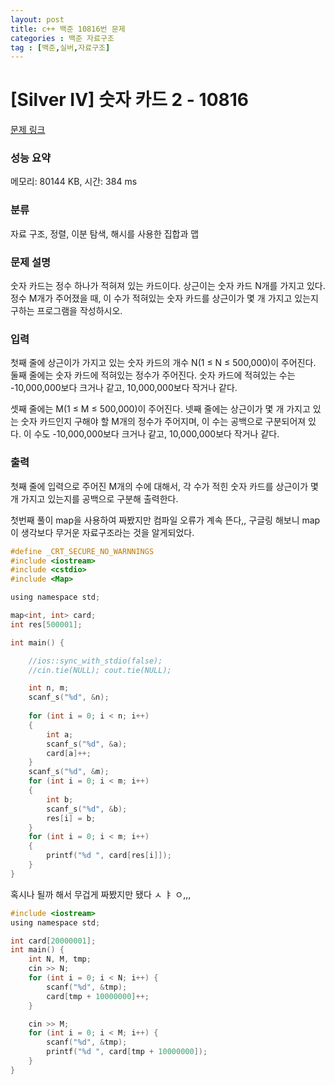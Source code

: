 ```yaml
---
layout: post
title: c++ 백준 10816번 문제
categories : 백준 자료구조
tag : [백준,실버,자료구조]
---
```


# [Silver IV] 숫자 카드 2 - 10816 

[문제 링크](https://www.acmicpc.net/problem/10816) 

### 성능 요약

메모리: 80144 KB, 시간: 384 ms

### 분류

자료 구조, 정렬, 이분 탐색, 해시를 사용한 집합과 맵

### 문제 설명

<p>숫자 카드는 정수 하나가 적혀져 있는 카드이다. 상근이는 숫자 카드 N개를 가지고 있다. 정수 M개가 주어졌을 때, 이 수가 적혀있는 숫자 카드를 상근이가 몇 개 가지고 있는지 구하는 프로그램을 작성하시오.</p>

### 입력 

 <p>첫째 줄에 상근이가 가지고 있는 숫자 카드의 개수 N(1 ≤ N ≤ 500,000)이 주어진다. 둘째 줄에는 숫자 카드에 적혀있는 정수가 주어진다. 숫자 카드에 적혀있는 수는 -10,000,000보다 크거나 같고, 10,000,000보다 작거나 같다.</p>

<p>셋째 줄에는 M(1 ≤ M ≤ 500,000)이 주어진다. 넷째 줄에는 상근이가 몇 개 가지고 있는 숫자 카드인지 구해야 할 M개의 정수가 주어지며, 이 수는 공백으로 구분되어져 있다. 이 수도 -10,000,000보다 크거나 같고, 10,000,000보다 작거나 같다.</p>

### 출력 

 <p>첫째 줄에 입력으로 주어진 M개의 수에 대해서, 각 수가 적힌 숫자 카드를 상근이가 몇 개 가지고 있는지를 공백으로 구분해 출력한다.</p>



첫번째 풀이 map을 사용하여 짜봤지만 컴파일 오류가 계속 뜬다,,
구글링 해보니 map이 생각보다 무거운 자료구조라는 것을 알게되었다.

```c
#define _CRT_SECURE_NO_WARNNINGS
#include <iostream>
#include <cstdio>
#include <Map>

using namespace std;

map<int, int> card;
int res[500001];

int main() {

	//ios::sync_with_stdio(false);
	//cin.tie(NULL); cout.tie(NULL);

	int n, m;
	scanf_s("%d", &n);
	
	for (int i = 0; i < n; i++)
	{
		int a;
		scanf_s("%d", &a);
		card[a]++;
	}
	scanf_s("%d", &m);
	for (int i = 0; i < m; i++)
	{
		int b;
		scanf_s("%d", &b);
		res[i] = b;
	}
	for (int i = 0; i < m; i++)
	{
		printf("%d ", card[res[i]]);
	}
}
```

혹시나 될까 해서 무겁게 짜봤지만 됐다 ㅅ ㅑ ㅇ,,,

```c
#include <iostream>
using namespace std;

int card[20000001];
int main() {
	int N, M, tmp;
	cin >> N;
	for (int i = 0; i < N; i++) {
		scanf("%d", &tmp);
		card[tmp + 10000000]++;
	}

	cin >> M;
	for (int i = 0; i < M; i++) {
		scanf("%d", &tmp);
		printf("%d ", card[tmp + 10000000]);
	}
}
```